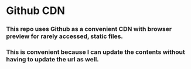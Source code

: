 # Github CDN

### This repo uses Github as a convenient CDN with browser preview for rarely accessed, static files.

### This is convenient because I can update the contents without having to update the url as well.

